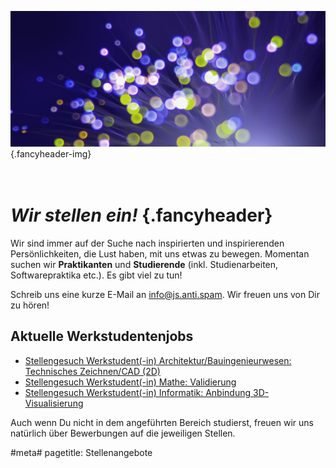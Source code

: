 ![](/img/accurate-bild-3.jpg) {.fancyheader-img}
# *<br />Wir stellen ein!* {.fancyheader}

Wir sind immer auf der Suche nach inspirierten und inspirierenden Persönlichkeiten, die Lust haben, mit uns etwas zu bewegen.  Momentan suchen wir __Praktikanten__ und __Studierende__ (inkl. Studienarbeiten, Softwarepraktika etc.). Es gibt viel zu tun!

Schreib uns eine kurze E-Mail an <span class="mailadresse" data-to="info">info@js.anti.spam</span>. Wir freuen uns von Dir zu hören!

## Aktuelle Werkstudentenjobs

- [Stellengesuch Werkstudent(-in) Architektur/Bauingenieurwesen: Technisches Zeichnen/CAD (2D)](img/stellen/suche-werkstudent-cad-v01.pdf)
- [Stellengesuch Werkstudent(-in) Mathe: Validierung](img/stellen/suche-werkstudent-mathe-v03.pdf)
- [Stellengesuch Werkstudent(-in) Informatik: Anbindung 3D-Visualisierung](img/stellen/suche-werkstudent-postvis-v02.pdf)

Auch wenn Du nicht in dem angeführten Bereich studierst, freuen wir uns natürlich über Bewerbungen auf die jeweiligen Stellen.


#meta#
pagetitle: Stellenangebote

